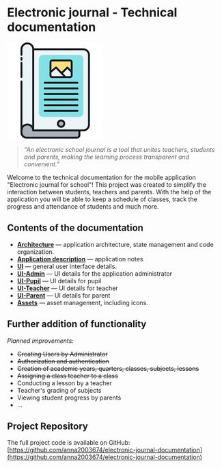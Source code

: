 # Electronic journal - Technical documentation

![Electronic Journal](./electronic_journal.png)

> *“An electronic school journal is a tool that unites teachers, students and parents, making the learning process transparent and convenient.”*

Welcome to the technical documentation for the mobile application "Electronic journal for school"! This project was created to simplify the interaction between students, teachers and parents. With the help of the application you will be able to keep a schedule of classes, track the progress and attendance of students and much more.

## Contents of the documentation

- **[Architecture](./Architecture/README.md)** — application architecture, state management and code organization.
- **[Application description](./ApplicationDescription/README.md)** — application notes
- **[UI](./UI/README.md)** — general user interface details.
- **[UI-Admin](./UI/AdminScreen/README.md)** — UI details for the application administrator
- **[UI-Pupil](./UI/PupilScreen/README.md)** — UI details for pupil
- **[UI-Teacher](./UI/TeacherScreen/README.md)** — UI details for teacher
- **[UI-Parent](./UI/ParentScreen/README.md)** — UI details for parent
- **[Assets](./Assets/README.md)** — asset management, including icons.

## Further addition of functionality
*Planned improvements:*
- ~~Creating Users by Administrator~~
- ~~Authorization and authentication~~
- ~~Creation of academic years, quarters, classes, subjects, lessons~~
- ~~Assigning a class teacher to a class~~
- Conducting a lesson by a teacher
- Teacher's grading of subjects
- Viewing student progress by parents
- ...

## Project Repository

The full project code is available on GitHub:
[https://github.com/anna2003674/electronic-journal-documentation](https://github.com/anna2003674/electronic-journal-documentation)
